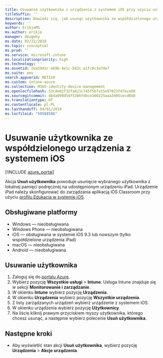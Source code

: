 ```yaml
---
title: Usuwanie użytkownika z urządzenia z systemem iOS przy użyciu usługi Microsoft Intune
titleSuffix: ''
description: Dowiedz się, jak usunąć użytkownika ze współdzielonego urządzenia z systemem iOS przy użyciu usługi Intune.
keywords: ''
author: ErikjeMS
ms.author: erikje
manager: dougeby
ms.date: 02/22/2018
ms.topic: conceptual
ms.prod: ''
ms.service: microsoft-intune
ms.localizationpriority: high
ms.technology: ''
ms.assetid: 2ea5941c-a69b-4e1c-b42c-a1fc0c3a7de7
ms.suite: ems
search.appverid: MET150
ms.custom: intune-azure
ms.collection: M365-identity-device-management
ms.openlocfilehash: 53c4e02f32fa421c745f5bfa15e97023f47ece88
ms.sourcegitcommit: 484a898d54f5386fdbce300225aaa3495cecd6b0
ms.translationtype: HT
ms.contentlocale: pl-PL
ms.lasthandoff: 04/01/2019
ms.locfileid: "59568586"
---
```

# <a name="remove-a-user-from-a-shared-ios-device"></a>Usuwanie użytkownika ze współdzielonego urządzenia z systemem iOS


[!INCLUDE [azure_portal](./includes/azure_portal.md)]

Akcja **Usuń użytkownika** powoduje usunięcie wybranego użytkownika z lokalnej pamięci podręcznej na udostępnionym urządzeniu iPad. Urządzenie iPad należy skonfigurować do zarządzania aplikacją iOS Classroom przy użyciu [profilu Edukacja w systemie iOS](education-settings-configure-ios.md). 

## <a name="supported-platforms"></a>Obsługiwane platformy

- Windows — nieobsługiwana
- Windows Phone — nieobsługiwana
- iOS — obsługiwana w systemie iOS 9.3 lub nowszym (tylko współdzielone urządzenia iPad)
- macOS — nieobsługiwana
- Android — nieobsługiwana

## <a name="remove-a-user"></a>Usuwanie użytkownika

1. Zaloguj się do [portalu Azure](https://portal.azure.com).
2. Wybierz pozycję **Wszystkie usługi** > **Intune**. Usługa Intune znajduje się w sekcji **Monitorowanie i zarządzanie**.
3. W okienku **Intune** wybierz pozycję **Urządzenia**.
4. W okienku **Urządzenia** wybierz pozycję **Wszystkie urządzenia**.
5. Z listy zarządzanych urządzeń wybierz urządzenie z systemem iOS.
6. W okienku urządzenia wybierz pozycję **Użytkownicy**.
7. Na liście kliknij prawym przyciskiem myszy użytkownika, którego chcesz usunąć, a następnie wybierz polecenie **Usuń użytkownika**.

## <a name="next-steps"></a>Następne kroki

- Aby wyświetlić stan akcji **Usuń użytkownika**, wybierz pozycję **Urządzenia** > **Akcje urządzenia**.
